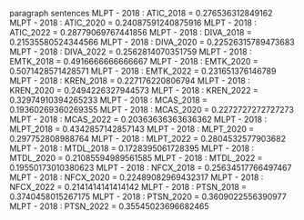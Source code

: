 paragraph
sentences
MLPT - 2018 : ATIC_2018 = 0.276536312849162
MLPT - 2018 : ATIC_2020 = 0.24087591240875916
MLPT - 2018 : ATIC_2022 = 0.28779069767441856
MLPT - 2018 : DIVA_2018 = 0.21535580524344566
MLPT - 2018 : DIVA_2020 = 0.22526315789473683
MLPT - 2018 : DIVA_2022 = 0.2562814070351759
MLPT - 2018 : EMTK_2018 = 0.4916666666666667
MLPT - 2018 : EMTK_2020 = 0.5071428571428571
MLPT - 2018 : EMTK_2022 = 0.231651376146789
MLPT - 2018 : KREN_2018 = 0.227176220806794
MLPT - 2018 : KREN_2020 = 0.2494226327944573
MLPT - 2018 : KREN_2022 = 0.32974910394265233
MLPT - 2018 : MCAS_2018 = 0.19360269360269355
MLPT - 2018 : MCAS_2020 = 0.2272727272727273
MLPT - 2018 : MCAS_2022 = 0.20363636363636362
MLPT - 2018 : MLPT_2018 = 0.4342857142857143
MLPT - 2018 : MLPT_2020 = 0.297752808988764
MLPT - 2018 : MLPT_2022 = 0.2804532577903682
MLPT - 2018 : MTDL_2018 = 0.1728395061728395
MLPT - 2018 : MTDL_2020 = 0.21085594989561585
MLPT - 2018 : MTDL_2022 = 0.19550173010380623
MLPT - 2018 : NFCX_2018 = 0.25634517766497467
MLPT - 2018 : NFCX_2020 = 0.22489082969432317
MLPT - 2018 : NFCX_2022 = 0.2141414141414142
MLPT - 2018 : PTSN_2018 = 0.3740458015267175
MLPT - 2018 : PTSN_2020 = 0.3609022556390977
MLPT - 2018 : PTSN_2022 = 0.35545023696682465
